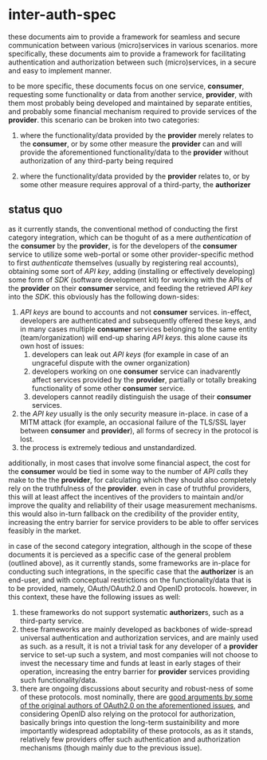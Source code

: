 # inter-auth-spec

these documents aim to provide a framework for seamless and secure communication between various (micro)services in various scenarios. more specifically, these documents aim to provide a framework for facilitating authentication and authorization between such (micro)services, in a secure and easy to implement manner.

to be more specific, these documents focus on one service, **consumer**, requesting some functionality or data from another service, **provider**, with them most probably being developed and maintained by separate entities, and probably some financial mechanism required to provide services of the **provider**. this scenario can be broken into two categories:

1. where the functionality/data provided by the **provider** merely relates to the **consumer**, or by some other measure the **provider** can and will provide the aforementioned functionality/data to the **provider** without authorization of any third-party being required

1. where the functionality/data provided by the **provider** relates to, or by some other measure requires approval of a third-party, the **authorizer**

## status quo

as it currently stands, the conventional method of conducting the first category integration, which can be thoguht of as a mere _authentication_ of the **consumer** by the **provider**, is for the developers of the **consumer** service to utilize some web-portal or some other provider-specific method to first _authenticate_ themselves (usually by registering real accounts), obtaining some sort of _API key_, adding (installing or effectively developing) some form of _SDK_ (software development kit) for working with the APIs of the **provider** on their **consumer** service, and feeding the retrieved _API key_ into the _SDK_. this obviously has the following down-sides:

1. _API keys_ are bound to accounts and not **consumer** services. in-effect, developers are authenticated and subsequently offered these keys, and in many cases multiple **consumer** services belonging to the same entity (team/organization) will end-up sharing _API keys_. this alone cause its own host of issues:
    1. developers can leak out _API keys_ (for example in case of an ungraceful dispute with the owner organization)
    1. developers working on one **consumer** service can inadvarently affect services provided by the **provider**, partially or totally breaking functionality of some other **consumer** service.
    1. developers cannot readily distinguish the usage of their **consumer** services.
1. the _API key_ usually is the only security measure in-place. in case of a MITM attack (for example, an occasional failure of the TLS/SSL layer between **consumer** and **provider**), all forms of secrecy in the protocol is lost.
1. the process is extremely tedious and unstandardized.

additionally, in most cases that involve some financial aspect, the cost for the **consumer** would be tied in some way to the number of _API calls_ they make to the the **provider**, for calculating which they should also completely rely on the truthfulness of the **provider**. even in case of truthful providers, this will at least affect the incentives of the providers to maintain and/or improve the quality and reliability of their usage measurement mechanisms. this would also in-turn fallback on the credibility of the provider entity, increasing the entry barrier for service providers to be able to offer services feasibly in the market.

in case of the second category integration, although in the scope of these documents it is percieved as a specific case of the general problem (outlined above), as it currently stands, some frameworks are in-place for conducting such integrations, in the specific case that the **authorizer** is an end-user, and with conceptual restrictions on the functionality/data that is to be provided, namely, OAuth/OAuth2.0 and OpenID protocols. however, in this context, these have the following issues as well:

1. these frameworks do not support systematic **authorizer**s, such as a third-party service.
1. these frameworks are mainly developed as backbones of wide-spread universal authentication and authorization services, and are mainly used as such. as a result, it is not a trivial task for any developer of a **provider** service to set-up such a system, and most companies will not choose to invest the necessary time and funds at least in early stages of their operation, increasing the entry barrier for **provider** services providing such functionality/data.
1. there are ongoing discussions about security and robust-ness of some of these protocols. most nominally, there are [good arguments by some of the original authors of OAuth2.0 on the aforementioned issues](https://hueniverse.com/oauth-2-0-and-the-road-to-hell-8eec45921529), and considering OpenID also relying on the protocol for authorization, basically brings into question the long-term sustainibility and more importantly widespread adoptability of these protocols, as as it stands, relatively few providers offer such authentication and authorization mechanisms (though mainly due to the previous issue).
